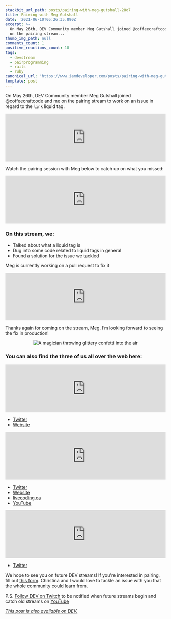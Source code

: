```yaml
---
stackbit_url_path: posts/pairing-with-meg-gutshall-28o7
title: Pairing with Meg Gutshall
date: '2021-06-10T05:26:35.890Z'
excerpt: >-
  On May 26th, DEV Community member Meg Gutshall joined @coffeecraftcode  and me
  on the pairing stream...
thumb_img_path: null
comments_count: 1
positive_reactions_count: 18
tags:
  - devstream
  - pairprogramming
  - rails
  - ruby
canonical_url: 'https://www.iamdeveloper.com/posts/pairing-with-meg-gutshall-28o7/'
template: post
---
```

On <time datetime="2021-05-26">May 26th</time>, DEV Community member Meg Gutshall joined @coffeecraftcode and me on the pairing stream to work on an issue in regard to the 
`link`
 liquid tag. 


<iframe class="liquidTag" src="https://dev.to/embed/github?args=https%3A%2F%2Fgithub.com%2Fforem%2Fforem%2Fissues%2F11880" style="border: 0; width: 100%;"></iframe>


Watch the pairing session with Meg below to catch up on what you missed:


<iframe class="liquidTag" src="https://dev.to/embed/youtube?args=lpdzrcx60Ho" style="border: 0; width: 100%;"></iframe>


### On this stream, we:

* Talked about what a liquid tag is
* Dug into some code related to liquid tags in general
* Found a solution for the issue we tackled

Meg is currently working on a pull request to fix it


<iframe class="liquidTag" src="https://dev.to/embed/github?args=https%3A%2F%2Fgithub.com%2Fforem%2Fforem%2Fpull%2F13928" style="border: 0; width: 100%;"></iframe>


Thanks again for coming on the stream, Meg. I’m looking forward to seeing the fix in production!

<center>

![A magician throwing glittery confetti into the air](https://media.giphy.com/media/s2qXK8wAvkHTO/giphy.gif)

</center>

### You can also find the three of us all over the web here:


<iframe class="liquidTag" src="https://dev.to/embed/user?args=meg_gutshall" style="border: 0; width: 100%;"></iframe>

* [Twitter](https://twitter.com/meg_gutshall)
* [Website](http://meghangutshall.com)


<iframe class="liquidTag" src="https://dev.to/embed/user?args=nickytonline" style="border: 0; width: 100%;"></iframe>

* [Twitter](https://twitter.com/nickytonline)
* [Website](https://iamdeveloper.com/)
* [livecoding.ca](https://livecoding.ca)
* [YouTube](https://youtube.iamdeveloper.com)


<iframe class="liquidTag" src="https://dev.to/embed/user?args=coffeecraftcode" style="border: 0; width: 100%;"></iframe>

* [Twitter](https://twitter.com/coffeecraftcode)

We hope to see you on future DEV streams! If you're interested in pairing, fill out [this form](https://iamdeveloper.com/pair). Christina and I would love to tackle an issue with you that the whole community could learn from.

P.S. [Follow DEV on Twitch](https://twitch.tv/thepracticaldev) to be notified when future streams begin and catch old streams on [YouTube](https://www.youtube.com/c/thepracticaldevteam)



*[This post is also available on DEV.](https://dev.to/devteam/pairing-with-meg-gutshall-28o7)*


<script>
const parent = document.getElementsByTagName('head')[0];
const script = document.createElement('script');
script.type = 'text/javascript';
script.src = 'https://cdnjs.cloudflare.com/ajax/libs/iframe-resizer/4.1.1/iframeResizer.min.js';
script.charset = 'utf-8';
script.onload = function() {
    window.iFrameResize({}, '.liquidTag');
};
parent.appendChild(script);
</script>    
